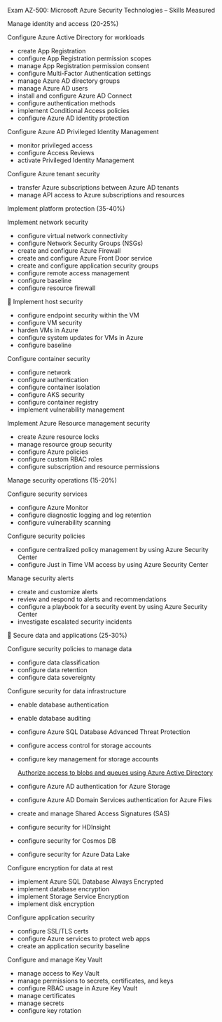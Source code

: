 Exam AZ-500: Microsoft Azure Security Technologies – 
Skills Measured 

 

Manage identity and access (20-25%) 

Configure Azure Active Directory for workloads 

* create App Registration 
* configure App Registration permission scopes 
* manage App Registration permission consent 
* configure Multi-Factor Authentication settings 
* manage Azure AD directory groups 
* manage Azure AD users 
* install and configure Azure AD Connect 
* configure authentication methods 
* implement Conditional Access policies 
* configure Azure AD identity protection 


Configure Azure AD Privileged Identity Management 

* monitor privileged access 
* configure Access Reviews 
* activate Privileged Identity Management 


Configure Azure tenant security 

* transfer Azure subscriptions between Azure AD tenants 
* manage API access to Azure subscriptions and resources 


Implement platform protection (35-40%) 

Implement network security 

* configure virtual network connectivity 
* configure Network Security Groups (NSGs) 
* create and configure Azure Firewall 
* create and configure Azure Front Door service 
* create and configure application security groups 
* configure remote access management 
* configure baseline 
* configure resource firewall 



Implement host security 

* configure endpoint security within the VM 
* configure VM security 
* harden VMs in Azure 
* configure system updates for VMs in Azure 
* configure baseline 


Configure container security 

* configure network 
* configure authentication 
* configure container isolation 
* configure AKS security 
* configure container registry 
* implement vulnerability management 


Implement Azure Resource management security 

* create Azure resource locks 
* manage resource group security 
* configure Azure policies 
* configure custom RBAC roles 
* configure subscription and resource permissions 


Manage security operations (15-20%) 

Configure security services 

* configure Azure Monitor 
* configure diagnostic logging and log retention 
* configure vulnerability scanning 


Configure security policies 

* configure centralized policy management by using Azure Security Center 
* configure Just in Time VM access by using Azure Security Center 


Manage security alerts 

* create and customize alerts 
* review and respond to alerts and recommendations 
* configure a playbook for a security event by using Azure Security Center 
* investigate escalated security incidents 



Secure data and applications (25-30%) 

Configure security policies to manage data 

* configure data classification 
* configure data retention 
* configure data sovereignty 


Configure security for data infrastructure 

* enable database authentication 
* enable database auditing 
* configure Azure SQL Database Advanced Threat Protection 
* configure access control for storage accounts 
* configure key management for storage accounts

     [Authorize access to blobs and queues using Azure Active Directory](https://docs.microsoft.com/en-us/azure/storage/common/storage-auth-aad)
     
* configure Azure AD authentication for Azure Storage 
* configure Azure AD Domain Services authentication for Azure Files 
* create and manage Shared Access Signatures (SAS) 
* configure security for HDInsight 
* configure security for Cosmos DB 
* configure security for Azure Data Lake 


Configure encryption for data at rest 

* implement Azure SQL Database Always Encrypted 
* implement database encryption 
* implement Storage Service Encryption 
* implement disk encryption 


Configure application security 

* configure SSL/TLS certs 
* configure Azure services to protect web apps 
* create an application security baseline 


Configure and manage Key Vault 

* manage access to Key Vault 
* manage permissions to secrets, certificates, and keys 
* configure RBAC usage in Azure Key Vault 
* manage certificates 
* manage secrets 
* configure key rotation 



